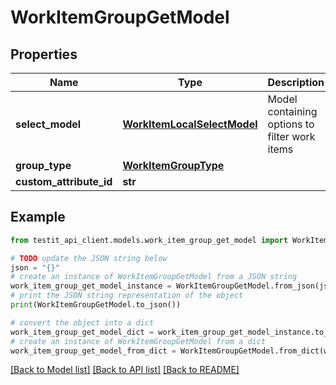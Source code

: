 # WorkItemGroupGetModel


## Properties

Name | Type | Description | Notes
------------ | ------------- | ------------- | -------------
**select_model** | [**WorkItemLocalSelectModel**](WorkItemLocalSelectModel.md) | Model containing options to filter work items | [optional] 
**group_type** | [**WorkItemGroupType**](WorkItemGroupType.md) |  | 
**custom_attribute_id** | **str** |  | [optional] 

## Example

```python
from testit_api_client.models.work_item_group_get_model import WorkItemGroupGetModel

# TODO update the JSON string below
json = "{}"
# create an instance of WorkItemGroupGetModel from a JSON string
work_item_group_get_model_instance = WorkItemGroupGetModel.from_json(json)
# print the JSON string representation of the object
print(WorkItemGroupGetModel.to_json())

# convert the object into a dict
work_item_group_get_model_dict = work_item_group_get_model_instance.to_dict()
# create an instance of WorkItemGroupGetModel from a dict
work_item_group_get_model_from_dict = WorkItemGroupGetModel.from_dict(work_item_group_get_model_dict)
```
[[Back to Model list]](../README.md#documentation-for-models) [[Back to API list]](../README.md#documentation-for-api-endpoints) [[Back to README]](../README.md)


